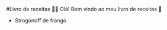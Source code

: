 
#Livro de receitas :man_cook:
Olá! Bem vindo ao meu livro de receitas :wave:
 - Strogonoff de frango
